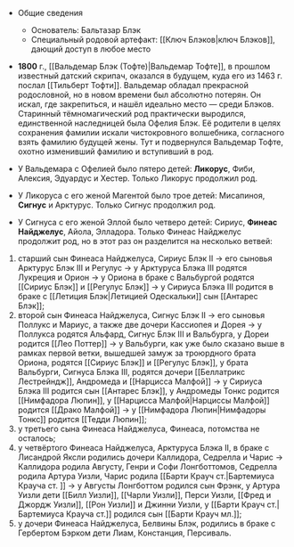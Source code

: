 - Общие сведения
  - Основатель: Бальтазар Блэк
  - Специальный родовой артефакт: [[Ключ Блэков|ключ Блэков]], дающий доступ в любое место

- **1800** г., [[Вальдемар Блэк (Тофте)|Вальдемар Тофте]], в прошлом известный датский скрипач, оказался в будущем, куда его из 1463 г. послал [[Тильберт Тофти]]. Вальдемар обладал прекрасной родословной, но в новом времени был абсолютно потерян. Он искал, где закрепиться, и нашёл идеально место — среди Блэков. Старинный тёмномагический род практически выродился, единственной наследницей была Офелия Блэк. Её родители в целях сохранения фамилии искали чистокровного волшебника, согласного взять фамилию будущей жены. Тут и подвернулся Вальдемар Тофте, охотно изменивший фамилию и вступивший в род.
- У Вальдемара с Офелией было пятеро детей: **Ликорус**, Фиби, Алексия, Эдуардус и Хестер. Только Ликорус продолжил род.
- У Ликоруса с его женой Магентой было трое детей: Мисапиноя, **Сигнус** и Арктурус. Только Сигнус продолжил род.
- У Сигнуса с его женой Эллой было четверо детей: Сириус, **Финеас Найджелус**, Айола, Элладора. Только Финеас Найджелус продолжит род, но в этот раз он разделится на несколько ветвей:
1) старший сын Финеаса Найджелуса, Сириус Блэк II -> его сыновья Арктурус Блэк III и Регулус -> у Арктуруса Блэка III родятся Лукреция и Орион -> у Ориона в браке с Вальбургой родятся [[Сириус Блэк]] и [[Регулус Блэк]] -> у Сириуса Блэка III родится в браке с [[Летиция Блэк|Летицией Одескальки]] сын [[Антарес Блэк]];
2) второй сын Финеаса Найджелуса, Сигнус Блэк II -> его сыновья Поллукс и Мариус, а также две дочери Кассиопея и Дорея -> у Поллукса родятся Альфард, Сигнус Блэк III и Вальбурга, у Дореи родится [[Лео Поттер]] -> у Вальбурги, как уже было сказано выше в рамках первой ветки, вышедшей замуж за троюрдного брата Ориона, родятся [[Сириус Блэк]] и [[Регулус Блэк]], у брата Вальбурги, Сигнуса Блэка III, родятся дочери [[Беллатрикс Лестрейндж]], Андромеда и [[Нарцисса Малфой]] -> у Сириуса Блэка III родится сын [[Антарес Блэк]], у Андромеды Тонкс родится [[Нимфадора Люпин]], у [[Нарцисса Малфой|Нарциссы Малфой]] родится [[Драко Малфой]] -> у [[Нимфадора Люпин|Нимфадоры Тонкс]] родится [[Тедди Люпин]];
3) у третьего сына Финеаса Найджелуса, Финеаса, потомства не осталось;
4) у четвёртого Финеаса Найджелуса, Арктуруса Блэка II, в браке с Лисандрой Яксли родились дочери Каллидора, Седрелла и Чарис -> Каллидора родила Августу, Генри и Софи Лонгботтомов, Седрелла родила Артура Уизли, Чарис родила [[Барти Крауч ст.|Бартемиуса Крауча ст. ]] -> у Августы Лонгботтом родился сын Фрэнк, у Артура Уизли дети [[Билл Уизли]], [[Чарли Уизли]], Перси Уизли, [[Фред и Джордж Уизли]], [[Рон Уизли]] и Джинни Уизли, у [[Барти Крауч ст.|Бартемиуса Крауча ст.]] родился сын [[Барти Крауч мл.]];
5) у дочери Финеаса Найджелуса, Белвины Блэк, родились в браке с Гербертом Бэрком дети Лиам, Констанция, Персиваль.